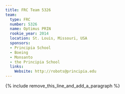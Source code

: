 ```yaml
---
title: FRC Team 5326
team:
  type: FRC
  number: 5326
  name: Optimus PRIN
  rookie_year: 2014
  location: St. Louis, Missouri, USA
  sponsors:
  - Principia School
  - Boeing
  - Monsanto
  - the Principia School
  links:
    Website: http://robots@principia.edu
---
```


{% include remove_this_line_and_add_a_paragraph %}